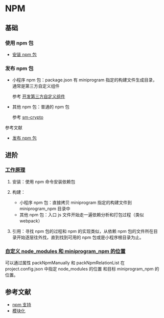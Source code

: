 # NPM

## 基础

### 使用 npm 包

- [安装 npm 包](https://developers.weixin.qq.com/miniprogram/dev/devtools/npm.html#%E4%BD%BF%E7%94%A8-npm-%E5%8C%85)

### 发布 npm 包

- 小程序 npm 包：package.json 有 miniprogram 指定的构建文件生成目录，通常是第三方自定义组件

    参考 [开发第三方自定义组件](https://developers.weixin.qq.com/miniprogram/dev/framework/custom-component/trdparty.html)

- 其他 npm 包：普通的 npm 包

    参考 [sm-crypto](https://github.com/wechat-miniprogram/sm-crypto)

参考文献

- [发布 npm 包](https://developers.weixin.qq.com/miniprogram/dev/devtools/npm.html#%E5%8F%91%E5%B8%83-npm-%E5%8C%85)

## 进阶

### [工作原理](https://developers.weixin.qq.com/miniprogram/dev/devtools/npm.html#%E5%8E%9F%E7%90%86%E4%BB%8B%E7%BB%8D)

1. 安装：使用 npm 命令安装依赖包
2. 构建：

    - 小程序 npm 包：直接拷贝 miniprogram 指定的构建文件到 miniprogram_npm 目录中
    - 其他 npm 包：入口 js 文件开始走一遍依赖分析和打包过程（类似 webpack）

3. 引用：寻找 npm 包的过程和 npm 的实现类似，从依赖 npm 包的文件所在目录开始逐层往外找，直到找到可用的 npm 包或是小程序根目录为止。

### [自定义 node_modules 和 miniprogram_npm 的位置](ttps://developers.weixin.qq.com/miniprogram/dev/devtools/npm.html#%E8%87%AA%E5%AE%9A%E4%B9%89-node-modules-%E5%92%8C-miniprogram-npm-%E4%BD%8D%E7%BD%AE%E7%9A%84%E6%9E%84%E5%BB%BA-npm-%E6%96%B9%E5%BC%8F)

可以通过属性 packNpmManually 和 packNpmRelationList 在 project.config.json 中指定 node_modules 的位置 和目标 miniprogram_npm 的位置。

## 参考文献

- [npm 支持](https://developers.weixin.qq.com/miniprogram/dev/devtools/npm.html)
- [模块化](https://developers.weixin.qq.com/miniprogram/dev/framework/app-service/module.html)
